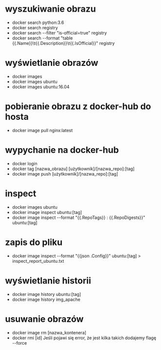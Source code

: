 # wyszukiwanie obrazu

- docker search python:3.6
- docker search registry
- docker search --filter "is-official=true" registry
- docker search --format "table {{.Name}}\t{{.Description}}\\t{{.IsOfficial}}" registry

# wyświetlanie obrazów

- docker images
- docker images ubuntu
- docker images ubuntu:16.04

# pobieranie obrazu z docker-hub do hosta

- docker image pull nginx:latest

# wypychanie na docker-hub

- docker login
- docker tag [nazwa_obrazu] [użytkownik]/[nazwa_repo]:[tag]
- docker image push [użytkownik]/[nazwa_repo]:[tag]

# inspect

- docker images ubuntu
- docker image inspect ubuntu:[tag]
- docker image inspect --format "{{.RepoTags}} : {{.RepoDigests}}" ubuntu:[tag]

# zapis do pliku

- docker image inspect --format "{{json .Config}}" ubuntu:[tag] > inspect_report_ubuntu.txt

# wyświetlanie historii

- docker image history ubuntu:[tag]
- docker image history img_apache

# usuwanie obrazów

- docker image rm [nazwa_kontenera]
- docker rmi [id]
Jeśli pojawi się error, że jest kilka takich dodajemy flagę --force